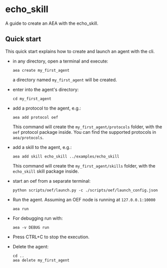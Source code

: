 # echo_skill

A guide to create an AEA with the echo_skill.

## Quick start

This quick start explains how to create and launch an agent with the cli.

- in any directory, open a terminal and execute: 
    
      aea create my_first_agent
 
  a directory named `my_first_agent` will be created.

- enter into the agent's directory:

      cd my_first_agent

- add a protocol to the agent, e.g.:

      aea add protocol oef

  This command will create the `my_first_agent/protocols` folder, with the `oef` protocol package inside.
  You can find the supported protocols in `aea/protocols`.

- add a skill to the agent, e.g.:

      aea add skill echo_skill ../examples/echo_skill

  This command will create the `my_first_agent/skills` folder, with the `echo_skill` skill package inside.

- start an oef from a separate terminal:

      python scripts/oef/launch.py -c ./scripts/oef/launch_config.json

- Run the agent. Assuming an OEF node is running at `127.0.0.1:10000`

      aea run

- For debugging run with:

      aea -v DEBUG run

- Press CTRL+C to stop the execution.

- Delete the agent:

      cd ..
      aea delete my_first_agent


